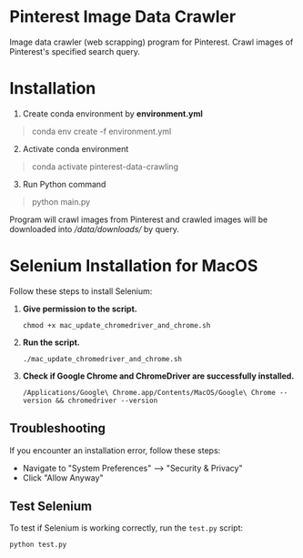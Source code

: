 # Pinterest Image Data Crawler
Image data crawler (web scrapping) program for Pinterest. Crawl images of Pinterest's specified search query.

# Installation
1. Create conda environment by <b>environment.yml</b>
<blockquote>conda env create -f environment.yml</blockquote>

2. Activate conda environment
<blockquote>conda activate pinterest-data-crawling</blockquote>

3. Run Python command
<blockquote>python main.py</blockquote>

Program will crawl images from Pinterest and crawled images will be downloaded into <I>/data/downloads/</I> by query.

# Selenium Installation for MacOS

Follow these steps to install Selenium:

1. **Give permission to the script.**
    ```
    chmod +x mac_update_chromedriver_and_chrome.sh
    ```
2. **Run the script.**
    ```
    ./mac_update_chromedriver_and_chrome.sh
    ```
3. **Check if Google Chrome and ChromeDriver are successfully installed.**
    ```
    /Applications/Google\ Chrome.app/Contents/MacOS/Google\ Chrome --version && chromedriver --version
    ```

## Troubleshooting

If you encounter an installation error, follow these steps:

- Navigate to "System Preferences" --> "Security & Privacy"
- Click "Allow Anyway"
  
## Test Selenium 

To test if Selenium is working correctly, run the `test.py` script:

```bash
python test.py
